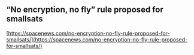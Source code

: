 ## “No encryption, no fly” rule proposed for smallsats
  
  [https://spacenews.com/no-encryption-no-fly-rule-proposed-for-smallsats/](https://spacenews.com/no-encryption-no-fly-rule-proposed-for-smallsats/)